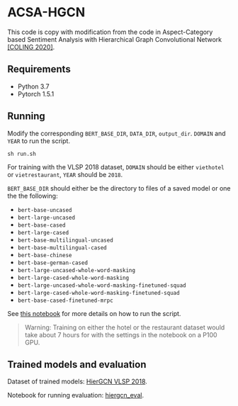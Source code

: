 # ACSA-HGCN
This code is copy with modification from the code in Aspect-Category based Sentiment Analysis with Hierarchical Graph Convolutional Network [[COLING 2020]](https://www.aclweb.org/anthology/2020.coling-main.72.pdf).

## Requirements
* Python 3.7
* Pytorch 1.5.1

## Running
Modify the corresponding `BERT_BASE_DIR`, `DATA_DIR`, `output_dir`. `DOMAIN` and `YEAR` to run the script.
```
sh run.sh
```

For training with the VLSP 2018 dataset, `DOMAIN` should be either `viethotel` or `vietrestaurant`, `YEAR` should be `2018`.

`BERT_BASE_DIR` should either be the directory to files of a saved model or one the the following:

- `bert-base-uncased`
- `bert-large-uncased`
- `bert-base-cased`
- `bert-large-cased`
- `bert-base-multilingual-uncased`
- `bert-base-multilingual-cased`
- `bert-base-chinese`
- `bert-base-german-cased`
- `bert-large-uncased-whole-word-masking`
- `bert-large-cased-whole-word-masking`
- `bert-large-uncased-whole-word-masking-finetuned-squad`
- `bert-large-cased-whole-word-masking-finetuned-squad`
- `bert-base-cased-finetuned-mrpc`

See [this notebook](https://www.kaggle.com/code/dngchnhtrn/absa-vlsp) for more details on how to run the script.

> Warning: Training on either the hotel or the restaurant dataset would take about 7 hours for with the settings in the notebook on a P100 GPU.

## Trained models and evaluation

Dataset of trained models: [HierGCN VLSP 2018](https://www.kaggle.com/datasets/dngchnhtrn/hiergvn-fold-0).

Notebook for running evaluation: [hiergcn_eval](https://www.kaggle.com/code/dngchnhtrn/hiergcn-eval).


